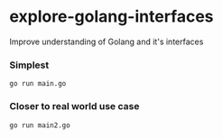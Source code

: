 # explore-golang-interfaces

Improve understanding of Golang and it's interfaces

### Simplest
`go run main.go`

### Closer to real world use case
`go run main2.go`

